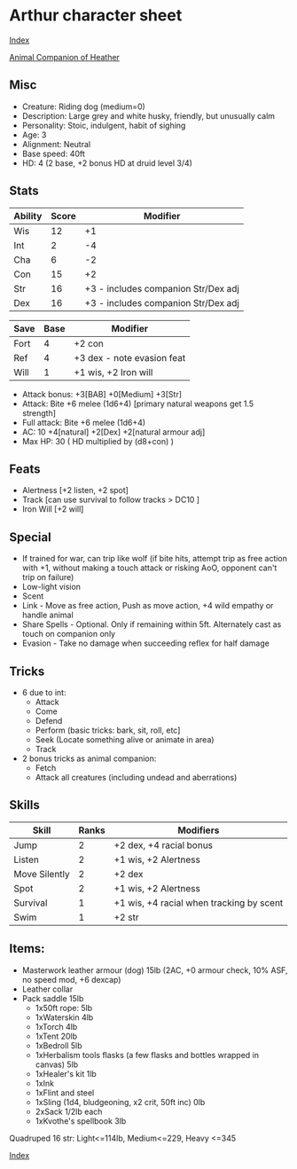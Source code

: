 # Arthur character sheet

[Index](./Readme.markdown)

[Animal Companion of Heather](./heather.character.markdown)

## Misc
* Creature: Riding dog (medium=0)
* Description: Large grey and white husky, friendly, but unusually calm
* Personality: Stoic, indulgent, habit of sighing
* Age: 3
* Alignment: Neutral
* Base speed: 40ft
* HD: 4 (2 base, +2 bonus HD at druid level 3/4)

## Stats
| Ability | Score | Modifier
|---------|-------|---------
| Wis     | 12    | +1
| Int     | 2     | -4
| Cha     | 6     | -2
| Con     | 15    | +2
| Str     | 16    | +3 - includes companion Str/Dex adj
| Dex     | 16    | +3 - includes companion Str/Dex adj

| Save | Base  | Modifier
|------|-------|---------
| Fort | 4     | +2 con
| Ref  | 4     | +3 dex - note evasion feat
| Will | 1     | +1 wis, +2 Iron will

* Attack bonus: +3[BAB] +0[Medium] +3[Str]
* Attack: Bite +6 melee (1d6+4) [primary natural weapons get 1.5 strength]
* Full attack: Bite +6 melee (1d6+4)
* AC: 10 +4[natural] +2[Dex] +2[natural armour adj]
* Max HP: 30 ( HD multiplied by (d8+con) )

## Feats
* Alertness [+2 listen, +2 spot]
* Track [can use survival to follow tracks > DC10 ]
* Iron Will [+2 will]

## Special
* If trained for war, can trip like wolf (if bite hits, attempt trip as free action with +1, without making a touch attack or risking AoO, opponent can't trip on failure)
* Low-light vision
* Scent
* Link - Move as free action, Push as move action, +4 wild empathy or handle animal
* Share Spells - Optional. Only if remaining within 5ft. Alternately cast as touch on companion only
* Evasion - Take no damage when succeeding reflex for half damage

## Tricks

* 6 due to int:
  * Attack
  * Come
  * Defend
  * Perform (basic tricks: bark, sit, roll, etc]
  * Seek (Locate something alive or animate in area)
  * Track
* 2 bonus tricks as animal companion:
  * Fetch
  * Attack all creatures (including undead and aberrations)

## Skills
| Skill                 | Ranks | Modifiers
|-----------------------|-------|----------
| Jump                  | 2     | +2 dex, +4 racial bonus
| Listen                | 2     | +1 wis, +2 Alertness
| Move Silently         | 2     | +2 dex 
| Spot                  | 2     | +1 wis, +2 Alertness
| Survival              | 1     | +1 wis, +4 racial when tracking by scent
| Swim                  | 1     | +2 str

## Items:
* Masterwork leather armour (dog) 15lb (2AC, +0 armour check, 10% ASF, no speed mod, +6 dexcap)
* Leather collar
* Pack saddle 15lb
  * 1x50ft rope: 5lb
  * 1xWaterskin 4lb
  * 1xTorch 4lb
  * 1xTent 20lb
  * 1xBedroll 5lb
  * 1xHerbalism tools flasks (a few flasks and bottles wrapped in canvas) 5lb
  * 1xHealer's kit 1lb
  * 1xInk
  * 1xFlint and steel
  * 1xSling (1d4, bludgeoning, x2 crit, 50ft inc) 0lb
  * 2xSack 1/2lb each
  * 1xKvothe's spellbook 3lb

Quadruped 16 str: Light<=114lb, Medium<=229, Heavy <=345

[Index](./Readme.markdown)
